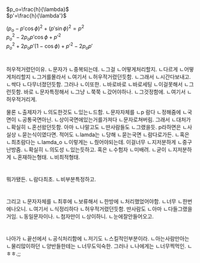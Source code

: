 $p_o=\frac{h}{\lambda}$  
$p'=\frac{h}{\lambda'}$  

$(p_o-p'\cos\phi)^2+(p'\sin\phi)^2=p^2$  
$p_o^2-2p_op'\cos\phi+p'^2$  
$p_o^2+2p_op'(1-\cos\phi)+p'^2-2p_op'$  


#
허우적거렸던이유.
ㄴ문자가
ㄴ중복되는데.
ㄴ그걸
ㄴ어떻게처리할지.
ㄴ다르게
ㄴ어떻게처리할지
ㄴ그거를몰라서
ㄴ여기서
ㄴ허우적거렸던듯함.
ㄴ그래서
ㄴ시간다보내고.
ㄴ싹다
ㄴ다무너졌던듯함.
그러나
ㄴ이또한.
ㄴ바로바로
ㄴ바로세팅
ㄴ이걸못해서
ㄴ그런듯함.
바로
ㄴ문자특정해서
ㄴ그냥
ㄴ쭉쭉
ㄴ갔어야하나.
ㄴ그것정함에.
ㄴ여기서
ㄴ허우적거리게.

물론
ㄴ출제자가
ㄴ의도한것도
ㄴ있는ㄴ드함.
ㄴ문자자체를
ㄴp 람다
ㄴ정해줌에
ㄴ국면이
ㄴ공통국면아닌.
ㄴ상이국면에있는거를가져다
ㄴ문자로쳐버림.
그래서
ㄴ대처가
ㄴ확실히
ㄴ혼선왔던듯함.
아마
ㄴ나말고도
ㄴ딴사람들도
ㄴ그랬을듯.
p라하면은
ㄴ사실상
ㄴ묻는식이였다면.
적어도
ㄴlamda는
ㄴ당해
ㄴ묻는국면
ㄴ람다로가든.
ㄴ혹은
ㄴ최초람다는
ㄴlamda_o
ㄴ이렇게는
ㄴ줬어야되는데.
이걸너무
ㄴ지저분하게
ㄴ중구난방줌.
ㄴ확실히
ㄴ의도성
ㄴ있는듯하고.
혹은
ㄴ수험자
ㄴ미배려.
ㄴ굳이
ㄴ지저분하게
ㄴ혼재하는형태.
ㄴ비최적형태.
#
뭐가됐든.
ㄴ람다최초.
ㄴ비부분특정하고.
#
그리고
ㄴ문자자체를
ㄴ최후에
ㄴ보류해서
ㄴ한방에
ㄴ처리했었어야함.
ㄴ너무
ㄴ한번에나오니.
ㄴ여기서
ㄴ식정리하다
ㄴ허우적거렸던듯함.
딴사람도
ㄴ아마
ㄴ다들그랬을거임.
ㄴ동일문자이나.
ㄴ첨자만이
ㄴ상이하니.
ㄴ눈에잘안들어오고.
#
나아가
ㄴ끝선에서
ㄴ공식처리함에
ㄴ저기도
ㄴ스킬적인부분이라.
ㄴ아는사람만아는
ㄴ물리많이하던
ㄴ양반들한테는
ㄴ너무도익숙한.
그러나
ㄴ나에게는
ㄴ너무찍먹인.
ㄴㅎㅎ.;;
